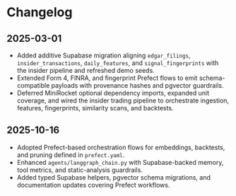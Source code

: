 # Changelog

## 2025-03-01

- Added additive Supabase migration aligning `edgar_filings`, `insider_transactions`, `daily_features`, and `signal_fingerprints` with the insider pipeline and refreshed demo seeds.
- Extended Form 4, FINRA, and fingerprint Prefect flows to emit schema-compatible payloads with provenance hashes and pgvector guardrails.
- Deferred MiniRocket optional dependency imports, expanded unit coverage, and wired the insider trading pipeline to orchestrate ingestion, features, fingerprints, similarity scans, and backtests.

## 2025-10-16

- Adopted Prefect-based orchestration flows for embeddings, backtests, and pruning defined in `prefect.yaml`.
- Enhanced `agents/langgraph_chain.py` with Supabase-backed memory, tool metrics, and static-analysis guardrails.
- Added typed Supabase helpers, pgvector schema migrations, and documentation updates covering Prefect workflows.
